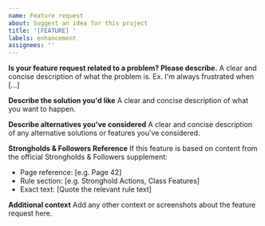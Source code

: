 ```yaml
---
name: Feature request
about: Suggest an idea for this project
title: '[FEATURE] '
labels: enhancement
assignees: ''
---
```


**Is your feature request related to a problem? Please describe.**
A clear and concise description of what the problem is. Ex. I'm always frustrated when [...]

**Describe the solution you'd like**
A clear and concise description of what you want to happen.

**Describe alternatives you've considered**
A clear and concise description of any alternative solutions or features you've considered.

**Strongholds & Followers Reference**
If this feature is based on content from the official Strongholds & Followers supplement:

- Page reference: [e.g. Page 42]
- Rule section: [e.g. Stronghold Actions, Class Features]
- Exact text: [Quote the relevant rule text]

**Additional context**
Add any other context or screenshots about the feature request here.

